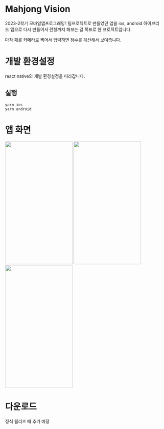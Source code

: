 # Mahjong Vision

2023-2학기 모바일앱프로그래밍1 팀프로젝트로 만들었던 앱을 ios, android 하이브리드 앱으로 다시 만들어서 런칭까지 해보는 걸 목표로 한 프로젝트입니다.

마작 패를 카메라로 찍어서 입력하면 점수를 계산해서 보여줍니다.

# 개발 환경설정

react native의 개발 환경설정을 따라갑니다.

## 실행

```
yarn ios
yarn android
```

# 앱 화면

<img src="https://github.com/user-attachments/assets/541f6b84-cf9e-4ade-8b45-70a611c199477" width=220 height=400/>
<img src="https://github.com/user-attachments/assets/1dca9702-05bc-4099-800a-7e397f7280c2" width=220 height=400/>
<img src="https://github.com/user-attachments/assets/145e32e7-0ed9-47e5-b330-ac68d22b3067" width=220 height=400/>

# 다운로드

정식 릴리즈 때 추가 예정

